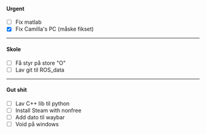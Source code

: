 #### Urgent
- [ ] Fix matlab
- [x] Fix Camilla's PC (måske fikset)

---
#### Skole
- [ ] Få styr på store "O"
- [ ] Lav git til ROS_data

---
#### Gut shit
- [ ] Lav C++ lib til python
- [ ] Install Steam with nonfree
- [ ] Add dato til waybar
- [ ] Void på windows